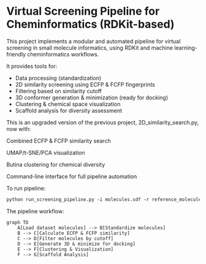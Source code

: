 # Virtual Screening Pipeline for Cheminformatics (RDKit-based)

This project implements a modular and automated pipeline for virtual screening in small molecule informatics, using RDKit and machine learning-friendly cheminformatics workflows.

It provides tools for:
- Data processing (standardization)
- 2D similarity screening using ECFP & FCFP fingerprints
- Filtering based on similarity cutoff
- 3D conformer generation & minimization (ready for docking)
- Clustering & chemical space visualization
- Scaffold analysis for diversity assessment

This is an upgraded version of the previous project, 2D_similarity_search.py, now with:

Combined ECFP & FCFP similarity search

UMAP/t-SNE/PCA visualization

Butina clustering for chemical diversity

Command-line interface for full pipeline automation

To run pipeline: 

```markdown
python run_screening_pipeline.py -i molecules.sdf -r reference_molecules.sdf -o similar_molecules.sdf -c 0.90 -f rdkit
```

The pipeline workflow:
```mermaid
graph TD
    A[Load dataset molecules] --> B[Standardize molecules]
    B --> C[Calculate ECFP & FCFP similarity]
    C --> D[Filter molecules by cutoff]
    D --> E[Generate 3D & minimize for docking]
    E --> F[Clustering & Visualization]
    F --> G[Scaffold Analysis]
```
